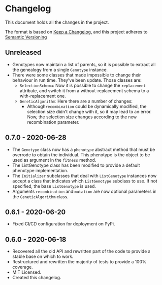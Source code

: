 # Changelog

This document holds all the changes in the project.

The format is based on [Keep a Changelog], and this project adheres to
[Semantic Versioning]

## Unreleased
- Genotypes now maintain a list of parents, so it is possible to extract all
the genealogy from a single `Genotype` instance.
- There were some classes that made impossible to change their behaviour in run
time. They've been update. Those classes are:
    - `SelectionSchema`: Now it is possible to change the `replacement`
    attribute, and switch it from a without-replacement schema to a
    with-replacement one.
    - `GeneticAlgorithm`: Here there are a number of changes:
        - Although`recombination` could be dynamically modified, the selection
        size didn't change with it, so it may lead to an error. Now, the
        selection size changes according to the new recombination parameter. 

## 0.7.0 - 2020-06-28
- The `Genotype` class now has a `phenotype` abstract method that must be
overrode to obtain the individual. This phenotype is the object to be used as
argument in the `fitness` method.
- The ListGenotype class has been modified to provide a default phenotype
implementation.
- The `Initializer` subclasses that deal with `ListGenotype` instances now
accept a class that indicates which `ListGenotype` subclass to use. If not
specified, the base `ListGenotype` is used.
- Arguments `recombination` and `mutation` are now optional parameters in the
`GeneticAlgorithm` class.

## 0.6.1 - 2020-06-20
- Fixed CI/CD configuration for deployment on PyPi.

## 0.6.0 - 2020-06-18

- Recovered all the old API and rewritten part of the code to provide a stable
base on which to work.
- Restructured and rewritten the majority of tests to provide a 100% coverage.
- MIT Licensed.
- Created this changelog.


[Keep a Changelog]: https://keepachangelog.com/en/1.0.0
[Semantic Versioning]: https://semver.org/spec/v2.0.0.html

